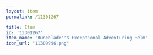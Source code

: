 ```yaml
---
layout: item
permalink: /11301267

title: Item
id: '11301267'
item_name: 'Runeblade''s Exceptional Adventuring Helm'
icon_url: '11309996.png'
---
```

